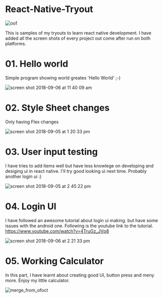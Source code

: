# React-Native-Tryout

![oo1](https://user-images.githubusercontent.com/13764097/45138162-1abdf680-b1c9-11e8-8d92-717e88f2b849.png)


This is samples of my tryouts to learn react native development. I have added all the screen shots of every project out come after run on both platforms.

# 01. Hello world
Simple program showing world greates 'Hello World' ;-)

![screen shot 2018-09-06 at 11 40 09 am](https://user-images.githubusercontent.com/13764097/45138349-ad5e9580-b1c9-11e8-811d-635be0df4041.png)

# 02. Style Sheet changes
Only having Flex changes

![screen shot 2018-09-05 at 1 20 33 pm](https://user-images.githubusercontent.com/13764097/45138390-d8e18000-b1c9-11e8-8a2d-2d347d2b6390.png)

# 03. User input testing
I have tries to add items well but have less knowlege on developing and desiging ui in react native. I'll try good looking ui next time. Probably another login ui :)

![screen shot 2018-09-05 at 2 45 22 pm](https://user-images.githubusercontent.com/13764097/45138399-e0088e00-b1c9-11e8-910e-8b2f7c85891c.png)

# 04. Login UI 
I have followed an awesome tutorial about login ui making. but have some issues with the android one. Following is the youtube link to the tutorial.
https://www.youtube.com/watch?v=4TruGz_JVp8

![screen shot 2018-09-06 at 2 21 33 pm](https://user-images.githubusercontent.com/13764097/45146331-4dbfb480-b1e0-11e8-9873-2f03dcb76971.png)

# 05. Working Calculator
In this part, I have learnt about creating good UI, button press and meny more. Enjoy my little calculator.

![merge_from_ofoct](https://user-images.githubusercontent.com/13764097/45408790-0d9e7d00-b68b-11e8-8ca1-f7653a9aa994.jpg)
